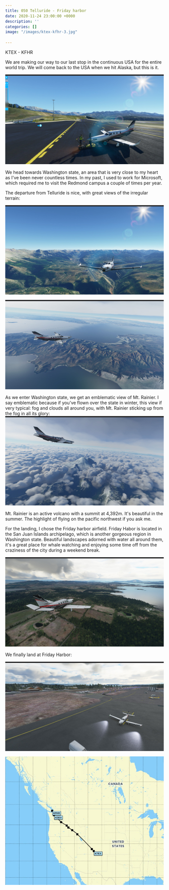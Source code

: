```yaml
---
title: 050 Telluride - Friday harbor
date: 2020-11-24 23:00:00 +0000
description: ''
categories: []
image: "/images/ktex-kfhr-3.jpg"

---
```

KTEX - KFHR

We are making our way to our last stop in the continuous USA for the entire world trip. We will come back to the USA when we hit Alaska, but this is it. 

![](/images/ktex-kfhr-2.jpg)

We head towards Washington state, an area that is very close to my heart as I've been never countless times. In my past, I used to work for Microsoft, which required me to visit the Redmond campus a couple of times per year.

The departure from Telluride is nice, with great views of the irregular terrain:

![](/images/ktex-kfhr-3.jpg)

![](/images/ktex-kfhr-6.jpg)

As we enter Washington state, we get an emblematic view of Mt. Rainier. I say emblematic because if you've flown over the state in winter, this view if very typical: fog and clouds all around you, with Mt. Rainier sticking up from the fog in all its glory:  
![](/images/ktex-kfhr-7.jpg)

Mt. Rainier is an active volcano with a summit at 4,392m. It's beautiful in the summer. The highlight of flying on the pacific northwest if you ask me.

For the landing, I chose the Friday harbor airfield. Friday Habor is located in the San Juan Islands archipelago, which is another gorgeous region in Washington state. Beautiful landscapes adorned with water all around them, it's a great place for whale watching and enjoying some time off from the craziness of the city during a weekend break. 

![](/images/ktex-kfhr-8.jpg)

We finally land at Friday Harbor:

![](/images/ktex-kfhr-1.jpg)

![](/images/ktex-kfhr.jpg)